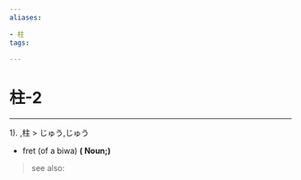 ```yaml
---
aliases:
    
- 柱
tags:
    
---
```


# 柱-2
---
1).
,柱 > じゅう,じゅう

- fret (of a biwa)
**( Noun;)**
> see also: 
            